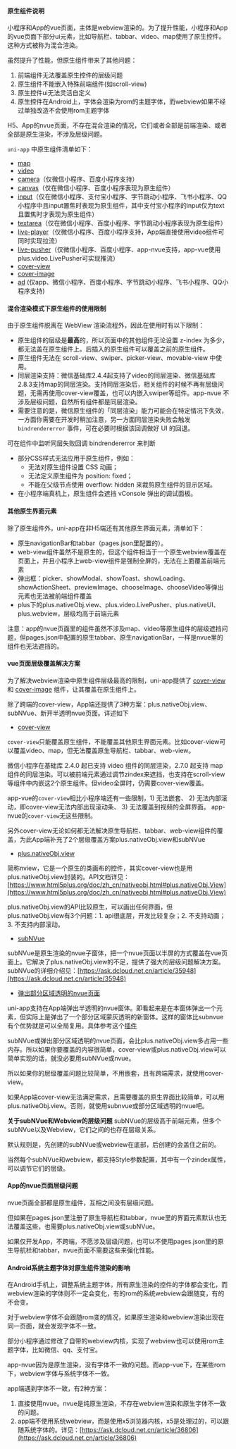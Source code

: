 #### 原生组件说明

小程序和App的vue页面，主体是webview渲染的。为了提升性能，小程序和App的vue页面下部分ui元素，比如导航栏、tabbar、video、map使用了原生控件。这种方式被称为混合渲染。

虽然提升了性能，但原生组件带来了其他问题：
1. 前端组件无法覆盖原生控件的层级问题
2. 原生组件不能嵌入特殊前端组件(如scroll-view)
3. 原生控件ui无法灵活自定义
4. 原生控件在Android上，字体会渲染为rom的主题字体，而webview如果不经过单独改造不会使用rom主题字体

H5、App的nvue页面，不存在混合渲染的情况，它们或者全部是前端渲染、或者全部是原生渲染，不涉及层级问题。

``uni-app`` 中原生组件清单如下：
* [map](/component/map)
* [video](/component/video)
* [camera](/component/camera)（仅微信小程序、百度小程序支持）
* [canvas](/component/canvas)（仅在微信小程序、百度小程序表现为原生组件）
* [input](/component/input)（仅在微信小程序、支付宝小程序、字节跳动小程序、飞书小程序、QQ小程序中且input置焦时表现为原生组件，其中支付宝小程序的input仅为text且置焦时才表现为原生组件）
* [textarea](/component/textarea)（仅在微信小程序、百度小程序、字节跳动小程序表现为原生组件）
* [live-player](/component/live-player)（仅微信小程序、百度小程序支持，App端直接使用video组件可同时实现拉流）
* [live-pusher](/component/live-pusher)（仅微信小程序、百度小程序、app-nvue支持，app-vue使用plus.video.LivePusher可实现推流）
* [cover-view](/component/cover-view)
* [cover-image](/component/cover-view?id=cover-image)
* [ad](/component/ad) (仅app、微信小程序、百度小程序、字节跳动小程序、飞书小程序、QQ小程序支持)


#### 混合渲染模式下原生组件的使用限制

由于原生组件脱离在 WebView 渲染流程外，因此在使用时有以下限制：

* 原生组件的层级是**最高**的，所以页面中的其他组件无论设置 z-index 为多少，都无法盖在原生组件上。后插入的原生组件可以覆盖之前的原生组件。
* 原生组件无法在 scroll-view、swiper、picker-view、movable-view 中使用。
* 同层渲染支持：微信基础库2.4.4起支持了video的同层渲染、微信基础库2.8.3支持map的同层渲染。支持同层渲染后，相关组件的时候不再有层级问题，无需再使用cover-view覆盖，也可以内嵌入swiper等组件。app-nvue 不涉及层级问题，自然所有组件都是同层渲染。
* 需要注意的是，微信原生组件的「同层渲染」能力可能会在特定情况下失效，一方面你需要在开发时稍加注意，另一方面同层渲染失败会触发 ``bindrendererror`` 事件，可在必要时根据该回调做好 UI 的回退。

可在组件中监听同层失败回调 bindrendererror 来判断
* 部分CSS样式无法应用于原生组件，例如：
    * 无法对原生组件设置 CSS 动画；
    * 无法定义原生组件为 position: fixed；
    * 不能在父级节点使用 overflow: hidden 来裁剪原生组件的显示区域。
* 在小程序端真机上，原生组件会遮挡 vConsole 弹出的调试面板。

#### 其他原生界面元素
除了原生组件外，uni-app在非H5端还有其他原生界面元素，清单如下：
* 原生navigationBar和tabbar（pages.json里配置的）。
* web-view组件虽然不是原生的，但这个组件相当于一个原生webview覆盖在页面上，并且小程序上web-view组件是强制全屏的，无法在上面覆盖前端元素
* 弹出框：picker、showModal、showToast、showLoading、showActionSheet、previewImage、chooseImage、chooseVideo等弹出元素也无法被前端组件覆盖
* plus下的plus.nativeObj.view、plus.video.LivePusher、plus.nativeUI、plus.webview，层级均高于前端元素

注意：app的nvue页面里的组件虽然不涉及map、video等原生组件的层级遮挡问题，但pages.json中配置的原生tabbar、原生navigationBar，一样是nvue里的组件也无法遮挡的。

#### vue页面层级覆盖解决方案

为了解决webview渲染中原生组件层级最高的限制，uni-app提供了 [cover-view](/component/cover-view) 和 [cover-image](/component/cover-view?id=cover-image) 组件，让其覆盖在原生组件上。

除了跨端的cover-view，App端还提供了3种方案：plus.nativeObj.view、subNVue、新开半透明nvue页面。详述如下

- [cover-view](https://uniapp.dcloud.io/component/cover-view?id=cover-view)

`cover-view`只能覆盖原生组件，不能覆盖其他原生界面元素。比如cover-view可以覆盖video、map，但无法覆盖原生导航栏、tabbar、web-view。

微信小程序在基础库 2.4.0 起已支持 video 组件的同层渲染，2.7.0 起支持 map 组件的同层渲染。可以被前端元素通过调节zindex来遮挡，也支持在scroll-view等组件中内嵌这2个原生组件。但video全屏时，仍需要cover-view覆盖。

app-vue的`cover-view`相比小程序端还有一些限制，1) 无法嵌套、 2) 无法内部滚动，即cover-view无法内部出现滚动条、 3) 无法覆盖到视频的全屏界面。
app-nvue的`cover-view`无这些限制。

另外cover-view无论如何都无法解决原生导航栏、tabbar、web-view组件的覆盖，为此App端补充了2个层级覆盖方案plus.nativeObj.view和subNVue

- [plus.nativeObj.view](https://www.html5plus.org/doc/zh_cn/nativeobj.html#plus.nativeObj.View)

简称nview，它是一个原生的类画布的控件，其实cover-view也是用plus.nativeObj.view封装的。API文档详见：[https://www.html5plus.org/doc/zh_cn/nativeobj.html#plus.nativeObj.View](https://www.html5plus.org/doc/zh_cn/nativeobj.html#plus.nativeObj.View)

plus.nativeObj.view的API比较原生，可以画出任何界面，但plus.nativeObj.view有3个问题：1. api很底层，开发比较复杂；2. 不支持动画；3. 不支持内部滚动。

- [subNVue](https://ask.dcloud.net.cn/article/35948)

subNVue是原生渲染的nvue子窗体，把一个nvue页面以半屏的方式覆盖在vue页面上。它解决了plus.nativeObj.view的不足，提供了强大的层级问题解决方案。subNVue的详细介绍见：[https://ask.dcloud.net.cn/article/35948](https://ask.dcloud.net.cn/article/35948)

- [弹出部分区域透明的nvue页面](https://ext.dcloud.net.cn/plugin?id=953)

uni-app支持在App端弹出半透明的nvue窗体。即看起来是在本窗体弹出一个元素，但实际上是弹出了一个部分区域蒙灰透明的新窗体。这样的窗体比subnvue有个优势就是可以全局复用。具体参考这个[插件](https://ext.dcloud.net.cn/plugin?id=953)

subNVue或弹出部分区域透明的nvue页面，会比plus.nativeObj.view多占用一些内存。所以如果你要覆盖的内容很简单，cover-view或plus.nativeObj.view可以简单实现的话，就没必要用subNVue或nvue。

所以如果你的层级覆盖问题比较简单，不用嵌套，且有跨端需求，就使用cover-view。

如果App端cover-view无法满足需求，且需要覆盖的原生界面比较简单，可以用plus.nativeObj.view。否则，就使用subnvue或部分区域透明的nvue吧。

**关于subNVue和Webview的层级问题**
subNVue的层级高于前端元素，但多个subNVue以及Webview，它们之间的也存在层级关系。

默认规则是，先创建的subNVue或webview在底部，后创建的会盖住之前的。

当然每个subNVue和webview，都支持Style参数配置，其中有一个zindex属性，可以调节它们的层级。


#### App的nvue页面层级问题
nvue页面全部都是原生组件，互相之间没有层级问题。

但如果在pages.json里注册了原生导航栏和tabbar，nvue里的界面元素默认也无法覆盖这些，也需要plus.nativeObj.view或subNVue。

如果仅开发App，不跨端，不愿涉及层级问题，也可以不使用pages.json里的原生导航栏和tabbar，nvue页面不需要这些来强化性能。

#### Android系统主题字体对原生组件渲染的影响

在Android手机上，调整系统主题字体，所有原生渲染的控件的字体都会变化，而webview渲染的字体则不一定会变化，有的rom的系统webview会跟随变，有的不会变。

对于webview字体不会跟随rom变的情况，如果原生渲染和webview渲染出现在同一页面，就会发现字体不一致。

部分小程序通过修改了自带的webview内核，实现了webview也可以使用rom主题字体，比如微信、qq、支付宝。

app-nvue因为是原生渲染，没有字体不一致的问题。而app-vue下，在某些rom下，webview字体与系统字体不一致。

app端遇到字体不一致，有2种方案：
1. 直接使用nvue。nvue是纯原生渲染，不存在webview渲染和原生字体不一致的问题。
2. app端不使用系统webview，而是使用x5浏览器内核，x5是处理过的，可以跟随系统字体的。详见：[https://ask.dcloud.net.cn/article/36806](https://ask.dcloud.net.cn/article/36806)
